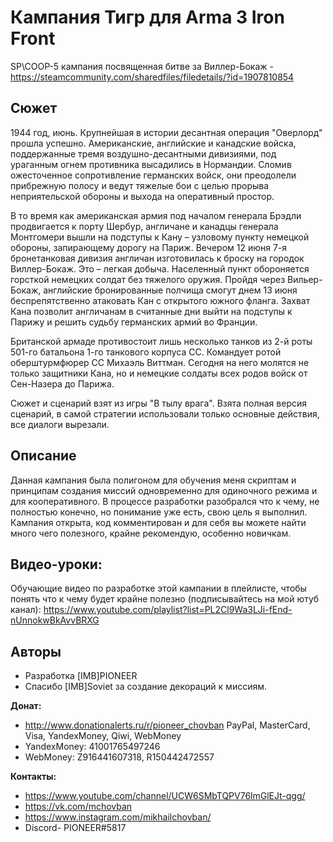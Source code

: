 # Кампания Тигр для Arma 3 Iron Front
SP\COOP-5 кампания посвященная битве за Виллер-Бокаж - https://steamcommunity.com/sharedfiles/filedetails/?id=1907810854

## Сюжет
1944 год, июнь.
Крупнейшая в истории десантная операция "Оверлорд" прошла успешно. Американские, английские и канадские войска, поддержанные тремя воздушно-десантными дивизиями, под ураганным огнем противника высадились в Нормандии. Сломив ожесточенное сопротивление германских войск, они преодолели прибрежную полосу и ведут тяжелые бои с целью прорыва неприятельской обороны и выхода на оперативный простор.

В то время как американская армия под началом генерала Брэдли продвигается к порту Шербур, англичане и канадцы генерала Монтгомери вышли на подступы к Кану – узловому пункту немецкой обороны, запирающему дорогу на Париж. Вечером 12 июня 7-я бронетанковая дивизия англичан изготовилась к броску на городок Виллер-Бокаж. Это – легкая добыча. Населенный пункт обороняется горсткой немецких солдат без тяжелого оружия. Пройдя через Вильер-Бокаж, английские бронированные полчища смогут днем 13 июня беспрепятственно атаковать Кан с открытого южного фланга. Захват Кана позволит англичанам в считанные дни выйти на подступы к Парижу и решить судьбу германских армий во Франции.

Британской армаде противостоит лишь несколько танков из 2-й роты 501-го батальона 1-го танкового корпуса СС. Командует ротой оберштурмфюрер СС Михаэль Виттман. Сегодня на него молятся не только защитники Кана, но и немецкие солдаты всех родов войск от Сен-Назера до Парижа.

Сюжет и сценарий взят из игры "В тылу врага". Взята полная версия сценарий, в самой стратегии использовали только основные действия, все диалоги вырезали.

## Описание
Данная кампания была полигоном для обучения меня скриптам и принципам создания миссий одновременно для одиночного режима и для кооперативного. В процессе разработки разобрался что к чему, не полностью конечно, но понимание уже есть, свою цель я выполнил. Кампания открыта, код комментирован и для себя вы можете найти много чего полезного, крайне рекомендую, особенно новичкам.

## Видео-уроки:
Обучающие видео по разработке этой кампании в плейлисте, чтобы понять что к чему будет крайне полезно (подписывайтесь на мой ютуб канал):
https://www.youtube.com/playlist?list=PL2Cl9Wa3LJi-fEnd-nUnnokwBkAvvBRXG

## Авторы
* Разработка [IMB]PIONEER
* Спасибо [IMB]Soviet за создание декораций к миссиям.

**Донат:**
* http://www.donationalerts.ru/r/pioneer_chovban PayPal, MasterCard, Visa, YandexMoney, Qiwi, WebMoney
* YandexMoney: 41001765497246
* WebMoney: Z916441607318, R150442472557

**Контакты:**
* https://www.youtube.com/channel/UCW6SMbTQPV76lmGlEJt-qgg/
* https://vk.com/mchovban
* https://www.instagram.com/mikhailchovban/
* Discord- PIONEER#5817
